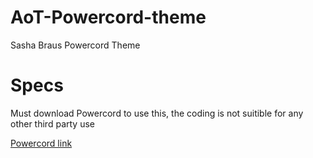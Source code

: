 # AoT-Powercord-theme

Sasha Braus Powercord Theme

# Specs
 Must download Powercord to use this, the coding is not suitible for any other third party use 
 
  <a href=https://github.com/powercord-org/powercord>Powercord link</a>   
